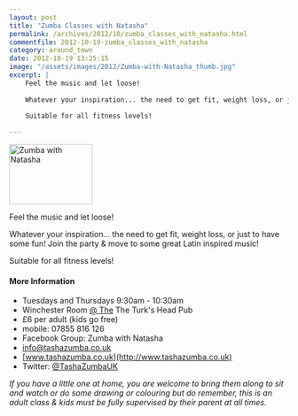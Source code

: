 ```yaml
---
layout: post
title: "Zumba Classes with Natasha"
permalink: /archives/2012/10/zumba_classes_with_natasha.html
commentfile: 2012-10-19-zumba_classes_with_natasha
category: around_town
date: 2012-10-19 13:25:15
image: "/assets/images/2012/Zumba-with-Natasha_thumb.jpg"
excerpt: |
    Feel the music and let loose!
    
    Whatever your inspiration... the need to get fit, weight loss, or just to have some fun!  Join the party & move to some great Latin inspired music!
    
    Suitable for all fitness levels!

---
```


<a href="/assets/images/2012/Zumba-with-Natasha.jpg" title="See larger version of - Zumba with Natasha"><img src="/assets/images/2012/Zumba-with-Natasha_thumb.jpg" width="150" height="109" alt="Zumba with Natasha" class="photo right" /></a>

Feel the music and let loose!

Whatever your inspiration... the need to get fit, weight loss, or just to have some fun! Join the party & move to some great Latin inspired music!

Suitable for all fitness levels!

#### More Information

-   Tuesdays and Thursdays 9:30am - 10:30am
-   Winchester Room [@ The](http://www.twitter.com/) The Turk's Head Pub
-   £6 per adult (kids go free)
-   mobile: 07855 816 126
-   Facebook Group: Zumba with Natasha
-   <info@tashazumba.co.uk>
-   [www.tashazumba.co.uk](http://www.tashazumba.co.uk)
-   Twitter: [@TashaZumbaUK](http://www.twitter.com/TashaZumbaUK)

*If you have a little one at home, you are welcome to bring them along to sit and watch or do some drawing or colouring but do remember, this is an adult class & kids must be fully supervised by their parent at all times.*
